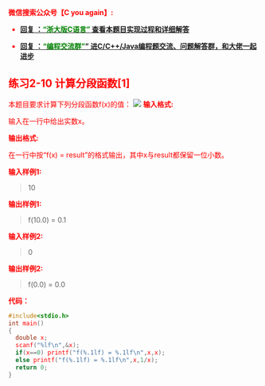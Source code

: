 

<font color='red'> **微信搜索公众号【C you again】:**

- [**回复 ：<font color='green'>“浙大版C语言”</font> 查看本题目实现过程和详细解答** ](  http://gzh.cyouagain.cn/) 
 
- [ **回复 ：<font color='green'>“编程交流群”</font>” 进C/C++/Java编程题交流、问题解答群，和大佬一起进步**  ](  http://cyouagain.cn/    ) 



## 练习2-10 计算分段函数[1]

本题目要求计算下列分段函数f(x)的值：
![](https://img-blog.csdnimg.cn/20190202204544879.jpg)
**输入格式:**

输入在一行中给出实数x。

**输出格式:**

在一行中按“f(x) = result”的格式输出，其中x与result都保留一位小数。

**输入样例1:**

> 10

**输出样例1:**

> f(10.0) = 0.1

**输入样例2:**

> 0

**输出样例2:**

> f(0.0) = 0.0

**代码：**

```c
#include<stdio.h>
int main()
{
  double x;
  scanf("%lf\n",&x);
  if(x==0) printf("f(%.1lf) = %.1lf\n",x,x);
  else printf("f(%.1lf) = %.1lf\n",x,1/x);
  return 0;
}
```



